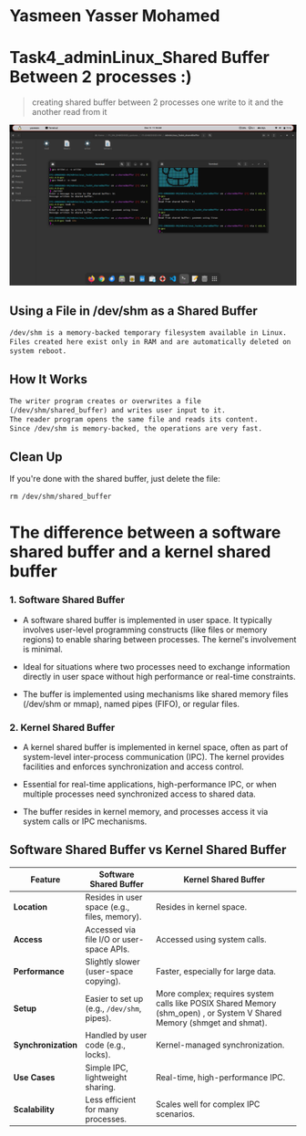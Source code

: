 # Yasmeen Yasser Mohamed
# Task4_adminLinux_Shared Buffer Between 2 processes :)

> creating shared buffer between 2 processes one write to it and the another read from it 


![](try.png "")

## Using a File in /dev/shm as a Shared Buffer

    /dev/shm is a memory-backed temporary filesystem available in Linux. Files created here exist only in RAM and are automatically deleted on system reboot.

## How It Works

    The writer program creates or overwrites a file (/dev/shm/shared_buffer) and writes user input to it.
    The reader program opens the same file and reads its content.
    Since /dev/shm is memory-backed, the operations are very fast.

## Clean Up

If you're done with the shared buffer, just delete the file:

	rm /dev/shm/shared_buffer 

# The difference between a software shared buffer and a kernel shared buffer

### 1. Software Shared Buffer

* A software shared buffer is implemented in user space. It typically involves user-level programming constructs (like files or memory regions) to enable sharing between processes. The kernel's involvement is minimal.

* Ideal for situations where two processes need to exchange information directly in user space without high performance or real-time constraints.

* The buffer is implemented using mechanisms like shared memory files (/dev/shm or mmap), named pipes (FIFO), or regular files.

### 2. Kernel Shared Buffer

* A kernel shared buffer is implemented in kernel space, often as part of system-level inter-process communication (IPC). The kernel provides facilities and enforces synchronization and access control.

* Essential for real-time applications, high-performance IPC, or when multiple processes need synchronized access to shared data.

* The buffer resides in kernel memory, and processes access it via system calls or IPC mechanisms.

## Software Shared Buffer vs Kernel Shared Buffer

| Feature                | Software Shared Buffer                       | Kernel Shared Buffer                      |
|------------------------|----------------------------------------------|-------------------------------------------|
| **Location**           | Resides in user space (e.g., files, memory). | Resides in kernel space.                  |
| **Access**             | Accessed via file I/O or user-space APIs.    | Accessed using system calls.              |
| **Performance**        | Slightly slower (user-space copying).        | Faster, especially for large data.        |
| **Setup**              | Easier to set up (e.g., `/dev/shm`, pipes).  | More complex; requires system calls like  POSIX Shared Memory (shm_open) , or System V Shared Memory (shmget and shmat).      |
| **Synchronization**    | Handled by user code (e.g., locks).          | Kernel-managed synchronization.           |
| **Use Cases**          | Simple IPC, lightweight sharing.             | Real-time, high-performance IPC.          |
| **Scalability**        | Less efficient for many processes.           | Scales well for complex IPC scenarios.    |
